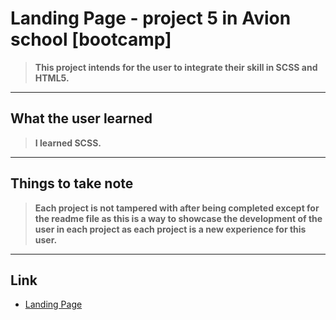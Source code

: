 # Landing Page - project 5 in Avion school [bootcamp]
>**This project intends for the user to integrate their skill in SCSS and HTML5.**

	
* * * * *

## What the user learned
>**I learned SCSS.**

	
* * * * *



## Things to take note
>**Each project is not tampered with after being completed except for the readme file as this is a way to showcase the development of the user in each project as each project is a new experience for this user.**

	
* * * * *

## Link
- [Landing Page](https://vincent-larisma.github.io/landing-page/)

